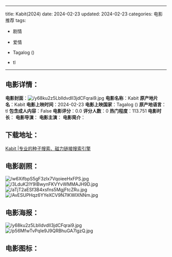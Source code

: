 
---
title: Kabit(2024)
date: 2024-02-23
updated: 2024-02-23
categories: 电影推荐
tags:
- 剧情
- 爱情

- Tagalog ()
- tl
---


> 

## **电影详情**：

**电影封面**：<img src="https://image.tmdb.org/t/p/w200/y68ku2z5LbIldvdIl3jdCFqrai9.jpg" alt="/y68ku2z5LbIldvdIl3jdCFqrai9.jpg" title="/y68ku2z5LbIldvdIl3jdCFqrai9.jpg">
**电影名称**：Kabit
**原产地片名**：Kabit
**电影上映时间**：2024-02-23
**电影上映国家**：Tagalog ()
**原产地语言**：tl
**包含成人内容**：False
**电影评分**：0.0
**评分人数**：0
**热门程度**：113.751
**电影时长**：
**电影导演**：
**电影主演**：
**电影简介**：

## **下载地址**：
[Kabit |专业的种子搜索、磁力链接搜索引擎](https://movie.amd794.com:2083/?search=Kabit&ordering=&mode=match_phrase&page_size=10&page=1)
 

## **电影剧照**：
<img src="https://image.tmdb.org/t/p/original/w6XifbpS5gF3zIx7VqoieeHxFPS.jpg" alt="/w6XifbpS5gF3zIx7VqoieeHxFPS.jpg" title="/w6XifbpS5gF3zIx7VqoieeHxFPS.jpg"><img src="https://image.tmdb.org/t/p/original/3LduK2lY9IBwynFKVYvWMMAJH9D.jpg" alt="/3LduK2lY9IBwynFKVYvWMMAJH9D.jpg" title="/3LduK2lY9IBwynFKVYvWMMAJH9D.jpg"><img src="https://image.tmdb.org/t/p/original/aTjT2aESf3B4xsfns5MgjFtcZRu.jpg" alt="/aTjT2aESf3B4xsfns5MgjFtcZRu.jpg" title="/aTjT2aESf3B4xsfns5MgjFtcZRu.jpg"><img src="https://image.tmdb.org/t/p/original/AvESUPHqz6YYeXCV9N7IKWIXNNm.jpg" alt="/AvESUPHqz6YYeXCV9N7IKWIXNNm.jpg" title="/AvESUPHqz6YYeXCV9N7IKWIXNNm.jpg">

## **电影海报**：
<img src="https://image.tmdb.org/t/p/original/y68ku2z5LbIldvdIl3jdCFqrai9.jpg" alt="/y68ku2z5LbIldvdIl3jdCFqrai9.jpg" title="/y68ku2z5LbIldvdIl3jdCFqrai9.jpg"><img src="https://image.tmdb.org/t/p/original/p56MfwTvPqIe9J9QRBhuGA7lgzQ.jpg" alt="/p56MfwTvPqIe9J9QRBhuGA7lgzQ.jpg" title="/p56MfwTvPqIe9J9QRBhuGA7lgzQ.jpg">

## **电影图标**：

